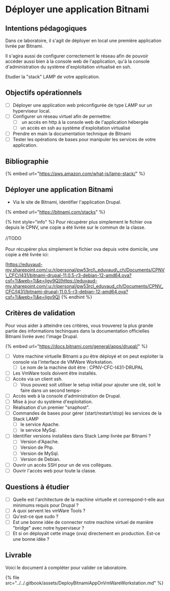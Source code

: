 # Déployer une application Bitnami

## Intentions pédagogiques

Dans ce laboratoire, il s'agit de  déployer en local une première application livrée par Bitnami.

Il s'agira aussi de configurer correctement le réseau afin de pouvoir accéder aussi bien à la console web de l'application, qu'à la console d'administration du système d'exploitation virtualisé en ssh.

Etudier la "stack" LAMP de votre application.

## Objectifs opérationnels

* [ ] Déployer une application web préconfigurée de type LAMP sur un hyperviseur local.
* [ ] Configurer un réseau virtuel afin de permettre:
  * [ ] &#x20;un accès en http à la console web de l'application hébergée
  * [ ] un accès en ssh au système d'exploitation virtualisé
* [ ] Prendre en main la documentation technique de Bitnami
* [ ] Tester les opérations de bases pour manipuler les services de votre application.

## Bibliographie

{% embed url="https://aws.amazon.com/what-is/lamp-stack/" %}

## Déployer une application Bitnami

* Via le site de Bitnami, identifier l'application Drupal.

{% embed url="https://bitnami.com/stacks" %}

{% hint style="info" %}
Pour récupérer plus simplement le fichier ova depuis le CPNV, une copie a été livrée sur le commun de la classe.\
\
//TODO\
\
Pour récupérer plus simplement le fichier ova depuis votre domicile, une copie a été livrée ici:

[https://eduvaud-my.sharepoint.com/:u:/r/personal/pw53rcl\_eduvaud\_ch/Documents/CPNV\_CFC/I431/bitnami-drupal-11.0.5-r3-debian-12-amd64.ova?csf=1\&web=1\&e=ligy9Q](https://eduvaud-my.sharepoint.com/:u:/r/personal/pw53rcl_eduvaud_ch/Documents/CPNV_CFC/I431/bitnami-drupal-11.0.5-r3-debian-12-amd64.ova?csf=1\&web=1\&e=ligy9Q)
{% endhint %}

## Critères de validation

Pour vous aider à atteindre ces critères, vous trouverez la plus grande partie des informations techinques dans la documentation officielles Bitnami livrée avec l'image Drupal.

{% embed url="https://docs.bitnami.com/general/apps/drupal/" %}

* [ ] Votre machine virtuelle Bitnami a pu être déployé et on peut exploiter la console via l'interface de VMWare Workstation.
  * [ ] Le nom de la machine doit être : CPNV-CFC-I431-DRUPAL
* [ ] Les VmWare tools doivent être installés.
* [ ] Accès via un client ssh.
  * [ ] Vous pouvez soit utiliser le setup initial pour ajouter une clé, soit le faire dans un second temps-
* [ ] Accès web à la console d'administration de Drupal.
* [ ] Mise à jour du système d'exploitation.
* [ ] Réalisation d'un premier "snaphost".
* [ ] Commandes de bases pour gérer (start/restart/stop) les services de la Stack LAMP
  * [ ] le service Apache.
  * [ ] le service MySql.
* [ ] Identifier versions installées dans Stack Lamp livrée par Bitnami ?
  * [ ] Version d'Apache.
  * [ ] Version de Php.
  * [ ] Version de MySql.
  * [ ] Version de Debian.
* [ ] Ouvrir un accès SSH pour un de vos collègues.
* [ ] Ouvrir l'accès web pour toute la classe.

## Questions à étudier

* [ ] Quelle est l'architecture de la machine virtuelle et correspond-t-elle aux minimums requis pour Drupal ?
* [ ] A quoi servent les vmWare Tools ?
* [ ] Qu'est-ce que sudo ?
* [ ] Est une bonne idée de connecter notre machine virtuel de manière "bridge" avec notre hyperviseur ?
* [ ] Et si on déployait cette image (ova) directement en production. Est-ce une bonne idée ?

## Livrable

Voici le document à compléter pour valider ce laboratoire.

{% file src="../../.gitbook/assets/DeployBitnamiAppOnVmWareWorkstation.md" %}


